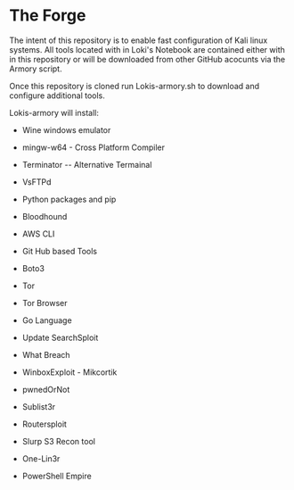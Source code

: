 # The Forge
The intent of this repository is to enable fast configuration of Kali linux systems. All tools located with in Loki's Notebook are contained either with in this repository or will be downloaded from other GitHub acocunts via the Armory script. 

Once this repository is cloned run Lokis-armory.sh to download and configure additional tools. 

Lokis-armory will install: 
- Wine windows emulator

- mingw-w64 - Cross Platform Compiler

- Terminator -- Alternative Termainal 

- VsFTPd

- Python packages and pip

- Bloodhound

- AWS CLI

- Git Hub based Tools

- Boto3

- Tor

- Tor Browser

- Go Language

- Update SearchSploit

- What Breach

- WinboxExploit - Mikcortik

- pwnedOrNot

- Sublist3r

- Routersploit

- Slurp S3 Recon tool

- One-Lin3r

- PowerShell Empire


